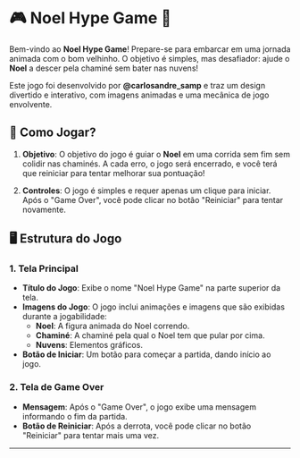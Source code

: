 # 🎮 **Noel Hype Game** 🎅

Bem-vindo ao **Noel Hype Game**! Prepare-se para embarcar em uma jornada animada com o bom velhinho. O objetivo é simples, mas desafiador: ajude o **Noel** a descer pela chaminé sem bater nas nuvens!

Este jogo foi desenvolvido por **@carlosandre_samp** e traz um design divertido e interativo, com imagens animadas e uma mecânica de jogo envolvente.

## 🚀 **Como Jogar**?

1. **Objetivo**: O objetivo do jogo é guiar o **Noel** em uma corrida sem fim sem colidir nas chaminés. A cada erro, o jogo será encerrado, e você terá que reiniciar para tentar melhorar sua pontuação!

2. **Controles**: O jogo é simples e requer apenas um clique para iniciar. Após o "Game Over", você pode clicar no botão "Reiniciar" para tentar novamente.

## 🖥️ **Estrutura do Jogo**

### 1. **Tela Principal**
   - **Título do Jogo**: Exibe o nome "Noel Hype Game" na parte superior da tela.
   - **Imagens do Jogo**: O jogo inclui animações e imagens que são exibidas durante a jogabilidade:
     - **Noel**: A figura animada do Noel correndo.
     - **Chaminé**: A chaminé pela qual o Noel tem que pular por cima.
     - **Nuvens**: Elementos gráficos.
   - **Botão de Iniciar**: Um botão para começar a partida, dando início ao jogo.

### 2. **Tela de Game Over**
   - **Mensagem**: Após o "Game Over", o jogo exibe uma mensagem informando o fim da partida.
   - **Botão de Reiniciar**: Após a derrota, você pode clicar no botão "Reiniciar" para tentar mais uma vez.

---

